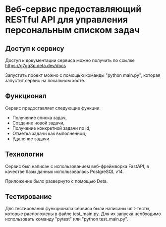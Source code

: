 # Веб-сервис предоставляющий RESTful API для управления персональным списком задач

## Доступ к сервису
Доступ к документации сервиса можно получить по ссылке https://g7gq3p.deta.dev/docs

Запустить проект можно с помощью команды "python main.py", которая запустит сервис на локальном хосте.

## Функционал
Сервис предоставляет следующие функции:
+ Получение списка задач,
+ Создание новой задачи,
+ Получение конкретной задачи по id,
+ Отметка задачи как выполненной,
+ Удаление задачи.

## Технологии
Сервис был написан с использованием веб-фреймворка FastAPI, в качестве базы данных использовалась PostgreSQL v14. 

Приложение было развернуто с помощью Deta.

## Тестирование 
Для тестирования функционала сервиса были написаны unit-тесты, которые расположены в файле test_main.py.
Для их запуска необходимо использовать команду "pytest" или "python test_main.py".


